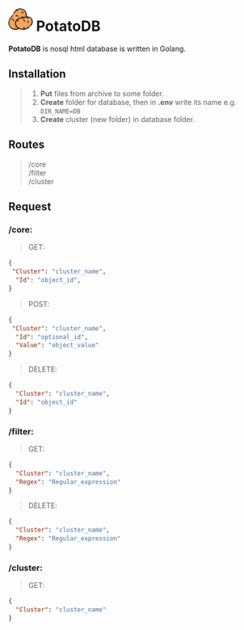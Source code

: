 # [<img src="potato.png" width="48"/>](potato.png) PotatoDB
**PotatoDB** is nosql html database is written in Golang.
## Installation
>1. **Put** files from archive to some folder.
>2. **Create** folder for database, then in **.env** write its name e.g. `DIR_NAME=DB`
>3. **Create** cluster (new folder) in database folder.

## Routes
> /core<br>
> /filter<br>
> /cluster

## Request
### **/core**:
> GET:
```json
{
 "Cluster": "cluster_name",
  "Id": "object_id",
}
```
> POST:
```json
{
 "Cluster": "cluster_name",
  "Id": "optional_id",
  "Value": "object_value"
}
```
> DELETE:
```json
{
  "Cluster": "cluster_name",
  "Id": "object_id"
}
```
### **/filter**:
> GET:
```json
{
  "Cluster": "cluster_name",
  "Regex": "Regular_expression"
}
```
> DELETE:
```json
{
  "Cluster": "cluster_name",
  "Regex": "Regular_expression"
}
```
### **/cluster**:
> GET:
```json
{
  "Cluster": "cluster_name"
}
```
